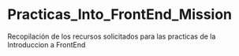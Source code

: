 # Practicas_Into_FrontEnd_Mission
Recopilación de los recursos solicitados para las practicas de la Introduccion a FrontEnd
